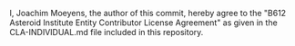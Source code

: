I, Joachim Moeyens, the author of this commit, hereby agree to the "B612 Asteroid Institute Entity Contributor 
License Agreement" as given in the CLA-INDIVIDUAL.md file included in this repository.
